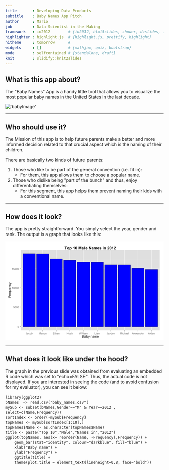 ```yaml
---
title       : Developing Data Products
subtitle    : Baby Names App Pitch
author      : Mario
job         : Data Scientist in the Making
framework   : io2012        # {io2012, html5slides, shower, dzslides, ...}
highlighter : highlight.js  # {highlight.js, prettify, highlight}
hitheme     : tomorrow      # 
widgets     : []            # {mathjax, quiz, bootstrap}
mode        : selfcontained # {standalone, draft}
knit        : slidify::knit2slides
---
```


## What is this app about?

The "Baby Names" App is a handy little tool that allows you to visualize the most popular
baby names in the United States in the last decade. 

!['babyImage'](http://goo.gl/SBGcJj)

---

## Who should use it?

The Mission of this app is to help future parents make a better and more informed decision
related to that crucial aspect which is the naming of their children.

There are basically two kinds of future parents:

1. Those who like to be part of the general convention (i.e. fit in):
    + For them, this app allows them to choose a popular name.
2. Those who dislike being "part of the bunch" and thus, enjoy differentiating themselves:
    + For this segment, this app helps them prevent naming their kids with a conventional name.

---

## How does it look?

The app is pretty straightforward. You simply select the year, gender and rank. The output is
a graph that looks like this:

![plot of chunk unnamed-chunk-1](assets/fig/unnamed-chunk-1.png) 

---

## What does it look like under the hood?

The graph in the previous slide was obtained from evaluating an embedded R code which was set to "echo=FALSE". Thus, the actual code is not displayed.
If you are interested in seeing the code (and to avoid confusion for my evaluator), you can see it below:

```
library(ggplot2)
bNames  <- read.csv("baby_names.csv")
mySub <- subset(bNames,Gender=="M" & Year==2012 , select=c(Name,Frequency))
sortIndex <- order(-mySub$Frequency)
topNames <- mySub[sortIndex[1:10],]
topNames$Name <- as.character(topNames$Name)
title <- paste("Top 10","Male","Names in","2012")
ggplot(topNames, aes(x= reorder(Name, -Frequency),Frequency)) +
    geom_bar(stat="identity", colour="darkblue", fill="blue") +
    xlab("Baby name") +
    ylab("Frequency") +
    ggtitle(title) +
    theme(plot.title = element_text(lineheight=0.8, face="bold"))
```




